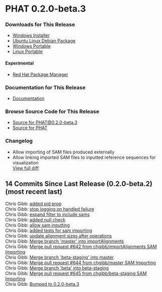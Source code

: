 # PHAT 0.2.0-beta.3
### Downloads for This Release
* [Windows Installer](https://github.com/chgibb/PHAT/releases/download/0.2.0-beta.3/phat-win32-x64-setup.exe)  
* [Ubuntu Linux Debian Package](https://github.com/chgibb/PHAT/releases/download/0.2.0-beta.3/phat_0.2.0.beta.3_amd64.deb)  
* [Windows Portable](https://github.com/chgibb/PHAT/releases/download/0.2.0-beta.3/phat-win32-x64-portable.zip)  
* [Linux Portable](https://github.com/chgibb/PHAT/releases/download/0.2.0-beta.3/phat-linux-x64-portable.tar.gz)
#### Experimental
* [Red Hat Package Manager](https://github.com/chgibb/PHAT/releases/download/0.2.0-beta.3/phat-0.2.0-beta.3.x86_64.rpm)

### Documentation for This Release
* [Documentation](https://chgibb.github.io/PHATDocs/docs/releases/0.2.0-beta.3/home)

### Browse Source Code for This Release
* [Source for PHAT@0.2.0-beta.3](https://github.com/chgibb/PHAT/tree/0.2.0-beta.3)
* [Source for PHAT](https://github.com/chgibb/PHAT)

### Changelog
* Allow importing of SAM files produced externally
* Allow linking imported SAM files to inputted reference sequences for visualization  
[View full diff](https://github.com/chgibb/PHAT/compare/0.2.0-beta.2...0.2.0-beta.3) 
  
## 14 Commits Since Last Release (0.2.0-beta.2) (most recent last)  
Chris Gibb: [added pid prop](https://github.com/chgibb/PHAT/commit/11d66bbed5f5329a3f5b5f68bbd8523206d47a21)  
Chris Gibb: [stop logging on handled failure](https://github.com/chgibb/PHAT/commit/760e872113b8cb05aead5c3021dc10f7b357cac3)  
Chris Gibb: [expand filter to include sams](https://github.com/chgibb/PHAT/commit/48bb5012e2dc0760e1fa125623d9ab4c1553e9f4)  
Chris Gibb: [added null check](https://github.com/chgibb/PHAT/commit/7985ad14b80cdd42a7c21a385be7840e293f54b4)  
Chris Gibb: [allow sam inputting](https://github.com/chgibb/PHAT/commit/0b4c90eb67487bc3b700627c8ebc0569c95c0d30)  
Chris Gibb: [added tests for sam importing](https://github.com/chgibb/PHAT/commit/70e5e1abd0e67ba4f390c6de4a1e38c6c6f5e9b6)  
Chris Gibb: [update alignment sizes after operations](https://github.com/chgibb/PHAT/commit/60d1559a7bc6f3fbfe2fbb4432972df8fedb13f9)  
Chris Gibb: [Merge branch 'master' into importAlignments](https://github.com/chgibb/PHAT/commit/5bd9a58db0e81574483a3c4dffdd209db2584687)  
Chris Gibb: [Merge pull request #642 from chgibb/importAlignments  SAM Importing](https://github.com/chgibb/PHAT/commit/bce1e30cd2a7609038f266e60ced71ee6178e10f)  
Chris Gibb: [Merge branch 'beta-staging' into master](https://github.com/chgibb/PHAT/commit/daf6b20792cd5ba70c2b019ff80191157fb96fd1)  
Chris Gibb: [Merge pull request #644 from chgibb/master  SAM Importing](https://github.com/chgibb/PHAT/commit/8addeeb254e62d2f5f4cfd522171441555c1cacc)  
Chris Gibb: [Merge branch 'beta' into beta-staging](https://github.com/chgibb/PHAT/commit/7cac5f033d62fdbf69e853e8a69ac1c618c1cf8b)  
Chris Gibb: [Merge pull request #645 from chgibb/beta-staging  SAM Importing](https://github.com/chgibb/PHAT/commit/c5fd90d744db544a6bbf0d6a9fce116388e438be)  
Chris Gibb: [Bumped to 0.2.0-beta.3](https://github.com/chgibb/PHAT/commit/7ef048c3293f11ee032f70e59f7ef4fd80494c09)  
